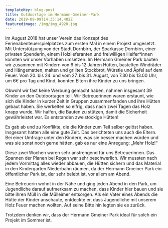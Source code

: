 ```yaml
---
templateKey: blog-post
title: Outdoortage im Hermann-Gmeiner-Park
date: 2019-09-09T14:35:14.402Z
featuredimage: /img/img_4920.jpg
---
```

Im August 2018 hat unser Verein das Konzept des Ferienabenteuerspielplatzes zum ersten Mal in einem Projekt umgesetzt. Mit Unterstützung von der Stadt Dornbirn, der Sparkasse Dornbirn, einer privaten Spenderin, einem Holzlieferanten und freiwilligen Helfer*innen konnten wir unser Vorhaben umsetzen. Im Hermann Gmeiner Park bauten wir zusammen mit Kindern von 6 bis 12 Jahren Hütten, bastelten Windräder und Hängematten, malten und grillten Stockbrot, Würstle und Äpfel auf dem Feuer. Vom 20. bis 24. und vom 27. bis 31. August, von 7.30 bis 13.00 Uhr, um 6€ pro Tag und Kind, konnten Eltern ihre Kinder zu uns bringen.

Obwohl wir fast keine Werbung gemacht haben, nahmen insgesamt 39 Kinder an den Outdoortagen teil. Wir Betreuerinnen waren erstaunt, wie sich die Kinder in kurzer Zeit in Gruppen zusammenfanden und ihre Hütten gebaut haben. Sie werkelten so eifrig, dass nach zwei Tagen das Holz knapp wurde. Wir halfen, die Bauten zu stützen, damit die Sicherheit gewährleistet war. Es entstanden zweistöckige Hütten! 

Es gab ab und zu Konflikte, die die Kinder zum Teil selber gelöst haben. Insgesamt hatten alle eine gute Zeit. Das berichteten uns auch die Eltern. Bei einer Umfrage unter den Kindern, was sie besser machen würden und was sie sonst noch gerne hätten, gab es nur eine Anregung: „Mehr Holz!“ 

Diese zwei Wochen waren sehr anstrengend für uns Betreuerinnen. Das Spannen der Planen bei Regen war sehr beschwerlich. Wir mussten nach jedem Vormittag alles wieder abbauen, die Hütten sichern und das Material in den Kindergarten Niederbahn räumen, da der Hermann Gmeiner Park ein öffentlicher Park ist, der sehr belebt ist, vor allem am Abend.

Eine Betreuerin wohnt in der Nähe und ging jeden Abend in den Park, um Jugendliche darauf aufmerksam zu machen, dass Kinder hier bauen und sie bitte ihren Müll in die Mülleimer entsorgen. Als ein Vater eines Abends die Hütte der Kinder anschaute, entdeckte er, dass Jugendliche mit unserem Holz Feuer machen wollten. Auf seine Bitte hin legten sie es zurück.

Trotzdem denken wir, dass der Hermann Gmeiner Park ideal für solch ein Projekt im Sommer ist.
